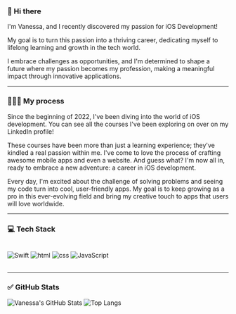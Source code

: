 ### 👋 Hi there 

I'm Vanessa, and I recently discovered my passion for iOS Development!

My goal is to turn this passion into a thriving career, dedicating myself to lifelong learning and growth in the tech world. 

I embrace challenges as opportunities, and I'm determined to shape a future where my passion becomes my profession, making a meaningful impact through innovative applications.
<br/><hr>

### 👩🏻‍💻 My process 

Since the beginning of 2022, I've been diving into the world of iOS development. You can see all the courses I've been exploring on over on my LinkedIn profile!

These courses have been more than just a learning experience; they've kindled a real passion within me. I've come to love the process of crafting awesome mobile apps and even a website. And guess what? I'm now all in, ready to embrace a new adventure: a career in iOS development.

Every day, I'm excited about the challenge of solving problems and seeing my code turn into cool, user-friendly apps. My goal is to keep growing as a pro in this ever-evolving field and bring my creative touch to apps that users will love worldwide.
<br/><hr>


### 💻 Tech Stack 

<div stile="display: inline_block"><br/>
  <img align="center" alt="Swift" src="https://img.shields.io/badge/Swift-FA7343?style=for-the-badge&logo=swift&logoColor=white"/>
  <img align="center" alt="html" src="https://img.shields.io/badge/HTML-239120?style=for-the-badge&logo=html5&logoColor=white"/>
  <img align="center" alt="css" src="https://img.shields.io/badge/CSS-239120?&style=for-the-badge&logo=css3&logoColor=white"/>
  <img align="center" alt="JavaScript" src="https://img.shields.io/badge/JavaScript-F7DF1E?style=for-the-badge&logo=javascript&logoColor=black"/>
</div>
<br/><hr>

### ✅ GitHub Stats 

![Vanessa's GitHub Stats](https://github-readme-stats.vercel.app/api?username=vanluhurla&show_icons=true&theme=tokyonight)
![Top Langs](https://github-readme-stats.vercel.app/api/top-langs/?username=vanluhurla&layout=compact&show_icons=true&theme=tokyonight)
